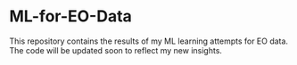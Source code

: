 # ML-for-EO-Data
This repository contains the results of my ML learning attempts for EO data. The code will be updated soon to reflect my new insights. 
